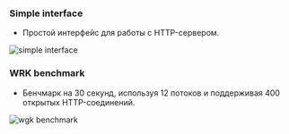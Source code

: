 ### Simple interface

- Простой интерфейс для работы с HTTP-сервером.

![simple interface](./assets/interface.png)

### WRK benchmark

- Бенчмарк на 30 секунд, используя 12 потоков и поддерживая 400 открытых HTTP-соединений.

![wgk benchmark](./assets/wrk.svg)